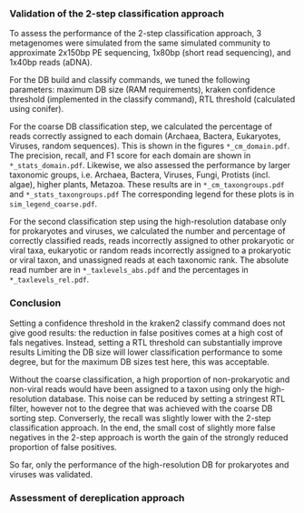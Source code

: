 ### Validation of the 2-step classification approach

To assess the performance of the 2-step classification approach, 3 metagenomes were simulated from the same simulated community to approximate 2x150bp PE sequencing, 1x80bp (short read sequencing), and 1x40bp reads (aDNA).


For the DB build and classify commands, we tuned the following parameters: maximum DB size (RAM requirements), kraken confidence threshold (implemented in the classify command), RTL threshold (calculated using conifer).


For the coarse DB classification step, we calculated the percentage of reads correctly assigned to each domain (Archaea, Bactera, Eukaryotes, Viruses, random sequences). 
This is shown in the figures ```*_cm_domain.pdf```. 
The precision, recall, and F1 score for each domain are shown in ```*_stats_domain.pdf```. 
Likewise, we also assessed the performance by larger taxonomic groups, i.e. Archaea, Bactera, Viruses, Fungi, Protists (incl. algae), higher plants, Metazoa.
These results are in ```*_cm_taxongroups.pdf``` and ```*_stats_taxongroups.pdf```
The corresponding legend for these plots is in ```sim_legend_coarse.pdf```.


For the second classification step using the high-resolution database only for prokaryotes and viruses, we calculated the number and percentage of correctly classified reads, reads incorrectly assigned to other prokaryotic or viral taxa, eukaryotic or random reads incorrectly assigned to a prokaryotic or viral taxon, and unassigned reads at each taxonomic rank. 
The absolute read number are in ```*_taxlevels_abs.pdf``` and the percentages in ```*_taxlevels_rel.pdf```.


### Conclusion

Setting a confidence threshold in the kraken2 classify command does not give good results: the reduction in false positives comes at a high cost of fals negatives.
Instead, setting a RTL threshold can substantially improve results
Limiting the DB size will lower classification performance to some degree, but for the maximum DB sizes test here, this was acceptable.


Without the coarse classification, a high proportion of non-prokaryotic and non-viral reads would have been assigned to a taxon using only the high-resolution database.
This noise can be reduced by setting a stringest RTL filter, however not to the degree that was achieved with the coarse DB sorting step. 
Converserly, the recall was slightly lower with the 2-step classification approach. 
In the end, the small cost of slightly more false negatives in the 2-step approach is worth the gain of the strongly reduced proportion of false positives.


So far, only the performance of the high-resolution DB for prokaryotes and viruses was validated.


### Assessment of dereplication approach



